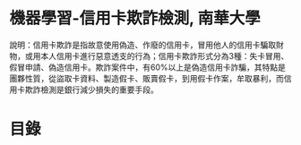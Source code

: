 # 機器學習-信用卡欺詐檢測, 南華大學
說明：信用卡欺詐是指故意使用偽造、作廢的信用卡，冒用他人的信用卡騙取財物，或用本人信用卡進行惡意透支的行為；信用卡欺詐形式分為3種：失卡冒用、假冒申請、偽造信用卡。欺詐案件中，有60%以上是偽造信用卡詐騙，其特點是團夥性質，從盜取卡資料、製造假卡、販賣假卡，到用假卡作案，牟取暴利，而信用卡欺詐檢測是銀行減少損失的重要手段。
# 目錄
